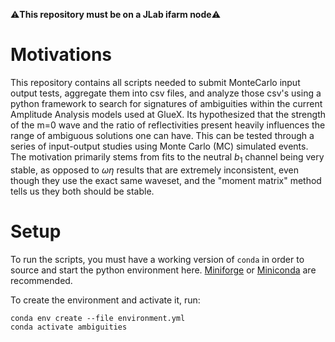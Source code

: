 :warning:**This repository must be on a JLab ifarm node**:warning:

# Motivations
This repository contains all scripts needed to submit MonteCarlo input output tests, aggregate them into csv files, and analyze those csv's using a python framework to search for signatures of ambiguities within the current Amplitude Analysis models used at GlueX. Its hypothesized that the strength of the m=0 wave and the ratio of reflectivities present heavily influences the range of ambiguous solutions one can have. This can be tested through a series of input-output studies using Monte Carlo (MC) simulated events. The motivation primarily stems from fits to the neutral $b_1$ channel being very stable, as opposed to $\omega\eta$ results that are extremely inconsistent, even though they use the exact same waveset, and the "moment matrix" method tells us they both should be stable. 

# Setup
 To run the scripts, you must have a working version of `conda` in order to source and start the python environment here. [Miniforge](https://github.com/conda-forge/miniforge#mambaforge) or [Miniconda](https://docs.anaconda.com/free/miniconda/index.html) are recommended. 

To create the environment and activate it, run:
```
conda env create --file environment.yml
conda activate ambiguities
```